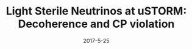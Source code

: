 ---
title: "Light Sterile Neutrinos at \nuSTORM: Decoherence and CP violation"
authors:  Peter Ballett,  Matheus Hostert,  Silvia Pascoli
collection: publication
permalink: /publication/2017-5-25-LightSterileNeutrinosatnuSTORMDecoherenceandCPviolation
date: 2017-5-25
venue:  
paperurl: 'https://arxiv.org/abs/1705.09214'
citation: "Light Sterile Neutrinos at \nuSTORM: Decoherence and CP violation, Peter Ballett, Matheus Hostert, Silvia Pascoli, proceedings, 2017, "
eprint: "1705.09214"
---